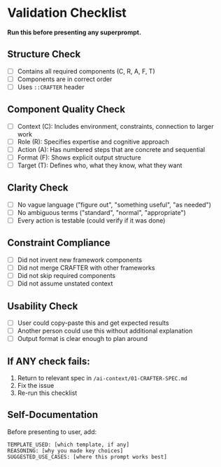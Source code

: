 # Validation Checklist

**Run this before presenting any superprompt.**

## Structure Check
- [ ] Contains all required components (C, R, A, F, T)
- [ ] Components are in correct order
- [ ] Uses `::CRAFTER` header

## Component Quality Check
- [ ] Context (C): Includes environment, constraints, connection to larger work
- [ ] Role (R): Specifies expertise and cognitive approach
- [ ] Action (A): Has numbered steps that are concrete and sequential
- [ ] Format (F): Shows explicit output structure
- [ ] Target (T): Defines who, what they know, what they want

## Clarity Check
- [ ] No vague language ("figure out", "something useful", "as needed")
- [ ] No ambiguous terms ("standard", "normal", "appropriate")
- [ ] Every action is testable (could verify if it was done)

## Constraint Compliance
- [ ] Did not invent new framework components
- [ ] Did not merge CRAFTER with other frameworks
- [ ] Did not skip required components
- [ ] Did not assume unstated context

## Usability Check
- [ ] User could copy-paste this and get expected results
- [ ] Another person could use this without additional explanation
- [ ] Output format is clear enough to plan around

## If ANY check fails:
1. Return to relevant spec in `/ai-context/01-CRAFTER-SPEC.md`
2. Fix the issue
3. Re-run this checklist

## Self-Documentation
Before presenting to user, add:
```
TEMPLATE_USED: [which template, if any]
REASONING: [why you made key choices]
SUGGESTED_USE_CASES: [where this prompt works best]
```
